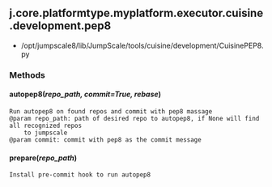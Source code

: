 <!-- toc -->
## j.core.platformtype.myplatform.executor.cuisine.development.pep8

- /opt/jumpscale8/lib/JumpScale/tools/cuisine/development/CuisinePEP8.py

### Methods

#### autopep8(*repo_path, commit=True, rebase*) 

```
Run autopep8 on found repos and commit with pep8 massage
@param repo_path: path of desired repo to autopep8, if None will find all recognized repos
    to jumpscale
@param commit: commit with pep8 as the commit message

```

#### prepare(*repo_path*) 

```
Install pre-commit hook to run autopep8

```

